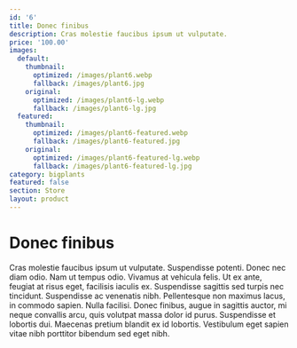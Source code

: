 ```yaml
---
id: '6'
title: Donec finibus
description: Cras molestie faucibus ipsum ut vulputate.
price: '100.00'
images:
  default:
    thumbnail:
      optimized: /images/plant6.webp
      fallback: /images/plant6.jpg
    original:
      optimized: /images/plant6-lg.webp
      fallback: /images/plant6-lg.jpg
  featured:
    thumbnail:
      optimized: /images/plant6-featured.webp
      fallback: /images/plant6-featured.jpg
    original:
      optimized: /images/plant6-featured-lg.webp
      fallback: /images/plant6-featured-lg.jpg
category: bigplants
featured: false
section: Store
layout: product
---
```


# Donec finibus

Cras molestie faucibus ipsum ut vulputate. Suspendisse potenti. Donec nec diam odio. Nam ut tempus odio. Vivamus at vehicula felis. Ut ex ante, feugiat at risus eget, facilisis iaculis ex. Suspendisse sagittis sed turpis nec tincidunt. Suspendisse ac venenatis nibh. Pellentesque non maximus lacus, in commodo sapien. Nulla facilisi. Donec finibus, augue in sagittis auctor, mi neque convallis arcu, quis volutpat massa dolor id purus. Suspendisse et lobortis dui. Maecenas pretium blandit ex id lobortis. Vestibulum eget sapien vitae nibh porttitor bibendum sed eget nibh.